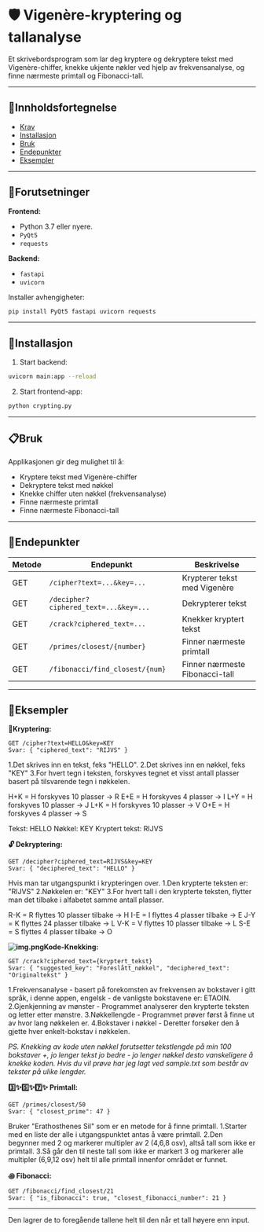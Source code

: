 # 🛡️ Vigenère-kryptering og tallanalyse

Et skrivebordsprogram som lar deg kryptere og dekryptere tekst med Vigenère-chiffer, knekke ukjente nøkler ved hjelp av frekvensanalyse, og finne nærmeste primtall og Fibonacci-tall.

---

## 📑Innholdsfortegnelse

- [Krav](#forutsetninger)
- [Installasjon](#installasjon)
- [Bruk](#bruk)
- [Endepunkter](#endepunkter)
- [Eksempler](#eksempler)

---

## 🔧Forutsetninger

**Frontend:**
- Python 3.7 eller nyere.
- `PyQt5`
- `requests`

**Backend:**
- `fastapi`
- `uvicorn`

Installer avhengigheter:
```bash
pip install PyQt5 fastapi uvicorn requests
```
---

## 🚀Installasjon

1. Start backend:
```bash
uvicorn main:app --reload
```

2. Start frontend-app:
```bash
python crypting.py
```

---

## 📋Bruk

Applikasjonen gir deg mulighet til å:

- Kryptere tekst med Vigenère-chiffer
- Dekryptere tekst med nøkkel
- Knekke chiffer uten nøkkel (frekvensanalyse)
- Finne nærmeste primtall
- Finne nærmeste Fibonacci-tall

---

## 🔌Endepunkter

| Metode | Endepunkt                            | Beskrivelse |
|--------|---------------------------------------|-------------|
| GET    | `/cipher?text=...&key=...`            | Krypterer tekst med Vigenère |
| GET    | `/decipher?ciphered_text=...&key=...` | Dekrypterer tekst |
| GET    | `/crack?ciphered_text=...`            | Knekker kryptert tekst |
| GET    | `/primes/closest/{number}`            | Finner nærmeste primtall |
| GET    | `/fibonacci/find_closest/{num}`       | Finner nærmeste Fibonacci-tall |

---

## 🧩Eksempler

**🔐Kryptering:**
```
GET /cipher?text=HELLO&key=KEY
Svar: { "ciphered_text": "RIJVS" }
```

1.Det skrives inn en tekst, feks "HELLO".
2.Det skrives inn en nøkkel, feks "KEY"
3.For hvert tegn i teksten, forskyves tegnet et visst antall plasser basert på tilsvarende tegn i nøkkelen.

H+K = H forskyves 10 plasser -> R
E+E = H forskyves 4 plasser -> I
L+Y = H forskyves 10 plasser -> J
L+K = H forskyves 10 plasser -> V
O+E = H forskyves 4 plasser -> S

Tekst: HELLO
Nøkkel: KEY
Kryptert tekst: RIJVS

**🔓 Dekryptering:**
```
GET /decipher?ciphered_text=RIJVS&key=KEY
Svar: { "deciphered_text": "HELLO" }
```
Hvis man tar utgangspunkt i krypteringen over.
1.Den krypterte teksten er: "RIJVS"
2.Nøkkelen er: "KEY"
3.For hvert tall i den krypterte teksten, flytter man det tilbake i alfabetet samme antall plasser.

R-K = R flyttes 10 plasser tilbake -> H
I-E = I flyttes 4 plasser tilbake -> E
J-Y = K flyttes 24 plasser tilbake -> L
V-K = V flyttes 10 plasser tilbake -> L
S-E = S flyttes 4 plasser tilbake -> O


**![img.png](img.png)Kode-Knekking:**
```
GET /crack?ciphered_text={kryptert_tekst}
Svar: { "suggested_key": "Foreslått_nøkkel", "deciphered_text": "Originaltekst" }
```
1.Frekvensanalyse - basert på forekomsten av frekvensen av bokstaver i gitt språk, i denne appen, engelsk - de vanligste bokstavene er: ETAOIN.
2.Gjenkjenning av mønster - Programmet analyserer den krypterte teksten og letter etter mønstre.
3.Nøkkellengde - Programmet prøver først å finne ut av hvor lang nøkkelen er.
4.Bokstaver i nøkkel - Deretter forsøker den å gjette hver enkelt-bokstav i nøkkelen.

*PS. Knekking av kode uten nøkkel forutsetter tekstlengde på min 100 bokstaver +, jo lenger tekst jo bedre - jo lenger nøkkel desto vanskeligere å knekke koden.
Hvis du vil prøve har jeg lagt ved sample.txt som består av tekster på ulike lengder.*

**3️⃣✨5️⃣✨7️⃣✨ Primtall:**
```
GET /primes/closest/50
Svar: { "closest_prime": 47 }
```
Bruker "Erathosthenes Sil" som er en metode for å finne primtall.
1.Starter med en liste der alle i utgangspunktet antas å være primtall.
2.Den begynner med 2 og markerer multipler av 2 (4,6,8 osv), altså tall som ikke er primtall.
3.Så går den til neste tall som ikke er markert 3 og markerer alle multipler (6,9,12 osv) helt til alle primtall innenfor området er funnet.

**꩜ Fibonacci:**
```
GET /fibonacci/find_closest/21
Svar: { "is_fibonacci": true, "closest_fibonacci_number": 21 }
```
---
Den lagrer de to foregående tallene helt til den når et tall høyere enn input.

